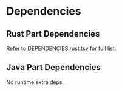 # Dependencies

## Rust Part Dependencies

Refer to [DEPENDENCIES.rust.tsv](./DEPENDENCIES.rust.tsv) for full list.

## Java Part Dependencies

No runtime extra deps.
